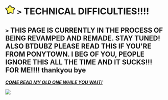 # <img src="https://github.com/StaryChanLolz/starychanlolz/blob/main/7ff6f67d.gif?raw=true" height=30px;> `>` TECHNICAL DIFFICULTIES!!!!
## `>` THIS PAGE IS CURRENTLY IN THE PROCESS OF BEING REVAMPED AND REMADE. STAY TUNED! ALSO BTDUBZ PLEASE READ THIS IF YOU'RE FROM PONYTOWN. I BEG OF YOU, PEOPLE IGNORE THIS ALL THE TIME AND IT SUCKS!!! FOR ME!!!! thankyou bye
<b><i><a href="https://github.com/StaryChanLolz/legacystarychanlolz/blob/main/README.md">COME READ MY OLD ONE WHILE YOU WAIT!</a></b></i>

<a href="https://www.youtube.com/watch?v=gPDjdR3WoaA"><img src="https://media.tenor.com/bkHY4-Okl3MAAAAi/the-binding.gif"></a>
